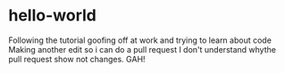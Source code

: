 # hello-world
Following the tutorial
goofing off at work and trying to learn about code
Making another edit so i can do a pull request
I don't understand whythe pull request show not changes.  GAH!

